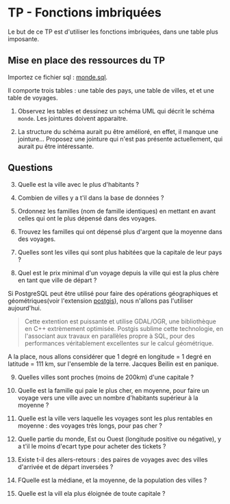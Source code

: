 # TP - Fonctions imbriquées

Le but de ce TP est d'utiliser les fonctions imbriquées, dans une table plus imposante.

## Mise en place des ressources du TP

Importez ce fichier sql : [monde.sql](/TP/Imbriquees/data/monde.sql).

Il comporte trois tables : une table des pays, une table de villes, et et une table de voyages.

1) Observez les tables et dessinez un schéma UML qui décrit le schéma `monde`. Les jointures doivent apparaitre.

2) La structure du schéma aurait pu être amélioré, en effet, il manque une jointure... Proposez une jointure qui n'est pas présente actuellement, qui aurait pu être intéressante.

## Questions

3) Quelle est la ville avec le plus d'habitants ?

4) Combien de villes y a t'il dans la base de données ?

5) Ordonnez les familles (nom de famille identiques) en mettant en avant celles qui ont le plus dépensé dans des voyages.

6) Trouvez les familles qui ont dépensé plus d'argent que la moyenne dans des voyages.

7) Quelles sont les villes qui sont plus habitées que la capitale de leur pays ?

8) Quel est le prix minimal d'un voyage depuis la ville qui est la plus chère en tant que ville de départ ?

Si PostgreSQL peut être utilisé pour faire des opérations géographiques et géométriques(voir l'extension [postgis](https://postgis.net/)), nous n'allons pas l'utiliser aujourd'hui.

>Cette extention est puissante et utilise GDAL/OGR, une bibliothèque en C++ extrèmement optimisée. Postgis sublime cette technologie, en l'associant aux travaux en parallèles propre à SQL, pour des performances véritablement excellentes sur le calcul géométrique.

A la place, nous allons considérer que 1 degré en longitude = 1 degré en latitude = 111 km, sur l'ensemble de la terre. Jacques Beilin est en panique.

9) Quelles villes sont proches (moins de 200km) d'une capitale ?

10) Quelle est la famille qui paie le plus cher, en moyenne, pour faire un voyage vers une ville avec un nombre d'habitants supérieur à la moyenne ?

11) Quelle est la ville vers laquelle les voyages sont les plus rentables en moyenne : des voyages très longs, pour pas cher ?

12) Quelle partie du monde, Est ou Ouest (longitude positive ou négative), y a t'il le moins d'ecart type pour acheter des tickets ?

13) Existe t-il des allers-retours : des paires de voyages avec des villes d'arrivée et de départ inversées ?

14) FQuelle est la médiane, et la moyenne, de la population des villes ?

15) Quelle est la vill ela plus éloignée de toute capitale ? 
